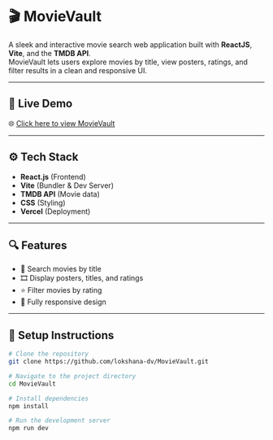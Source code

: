 # 🎬 MovieVault

A sleek and interactive movie search web application built with **ReactJS**, **Vite**, and the **TMDB API**.  
MovieVault lets users explore movies by title, view posters, ratings, and filter results in a clean and responsive UI.

---

## 🚀 Live Demo
🌐 [Click here to view MovieVault](https://movie-vault-seven.vercel.app/)

---

## ⚙️ Tech Stack

- **React.js** (Frontend)
- **Vite** (Bundler & Dev Server)
- **TMDB API** (Movie data)
- **CSS** (Styling)
- **Vercel** (Deployment)

---

## 🔍 Features

- 🔎 Search movies by title  
- 🎞️ Display posters, titles, and ratings  
- ⭐ Filter movies by rating  
- 📱 Fully responsive design

---

## 📁 Setup Instructions

```bash
# Clone the repository
git clone https://github.com/lokshana-dv/MovieVault.git

# Navigate to the project directory
cd MovieVault

# Install dependencies
npm install

# Run the development server
npm run dev

